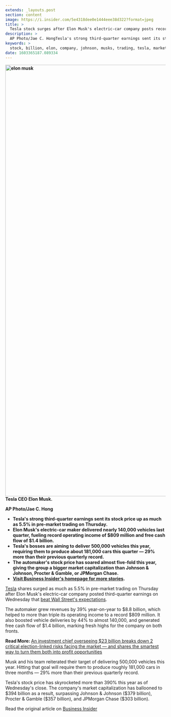 ```yaml
--- 
extends: _layouts.post 
section: content 
image: https://i.insider.com/5e4318dee0e1444eee38d322?format=jpeg 
title: > 
  Tesla stock surges after Elon Musk's electric-car company posts record profits 
description: > 
  AP Photo/Jae C. HongTesla's strong third-quarter earnings sent its stock price up as much as 5.5% in pre-market trading on Thursday.Elon Musk's electric-car maker delivered nearly 140,000 vehicles last quarter, fueling record operating income of $809 million and free cash flow of $1.4 billion.The automaker's stock price has soared almost five-fold this year, giving the group a bigger market capitalization than Johnson & Johnson, Procter & Gamble, or JPMorgan Chase.Tesla's stock price has skyrocketed more than 390% this year as of Wednesday's close.The company's market capitalization has ballooned to $394 billion as a result, surpassing Johnson & Johnson ($379 billion), Procter & Gamble ($357 billion), and JPMorgan Chase ($303 billion). 
keywords: > 
  stock, billion, elon, company, johnson, musks, trading, tesla, market, shares, electriccar, profits, record, surges, price, posts, thirdquarter, vehicles 
date: 1603365187.089334 
--- 
```

<div><p><strong>
	<img alt="elon musk" height="1350" width="2700" charset="" class="img-responsive imported-news-entry-img" src="https://i.insider.com/5e4318dee0e1444eee38d322?format=jpeg">
Tesla CEO Elon Musk.
<p class="copyright">AP Photo/Jae C. Hong</p>

</strong></p><ul><li><strong>Tesla's strong third-quarter earnings sent its stock price up as much as 5.5% in pre-market trading on Thursday.</strong></li><li><strong>Elon Musk's electric-car maker delivered nearly 140,000 vehicles last quarter, fueling record operating income of $809 million and free cash flow of $1.4 billion.</strong></li><li><strong>Tesla's bosses are aiming to deliver 500,000 vehicles this year, requiring them to produce about 181,000 cars this quarter &#8212; 29% more than their previous quarterly record.</strong></li><li><strong>The automaker's stock price has soared almost five-fold this year, giving the group a bigger market capitalization than Johnson &amp; Johnson, Procter &amp; Gamble, or JPMorgan Chase.</strong></li><li><strong><strong><a href="https://www.businessinsider.com/?utm_source=markets&amp;utm_medium=ingest" target="_blank">Visit Business Insider's homepage for more stories</a>.</strong></strong></li></ul><p><a href="https://markets.businessinsider.com/stocks/tsla-stock?utm_source=markets&amp;utm_medium=ingest" target="_blank">Tesla</a> shares surged as much as 5.5% in pre-market trading on Thursday after Elon Musk's electric-car company posted third-quarter earnings on Wednesday that <a href="https://www.businessinsider.com/tesla-earnings-q3-2020-third-quarter-profit-2020-10?r=US&amp;IR=T?utm_source=markets&amp;utm_medium=ingest" target="_blank">beat Wall Street's expectations</a>.</p><p>The automaker grew revenues by 39% year-on-year to $8.8 billion, which helped to more than triple its operating income to a record $809 million. It also boosted vehicle deliveries by 44% to almost 140,000, and generated free cash flow of $1.4 billion, marking fresh highs for the company on both fronts.</p><p><strong>Read More:&#160;</strong><a href="https://www.businessinsider.com/election-investing-strategy-tips-recommendations-risks-dws-cio-david-bianco-2020-10?utm_source=markets&amp;utm_medium=ingest" target="_blank" rel="noopener noreferrer">An investment chief overseeing $23 billion breaks down 2 critical election-linked risks facing the market &#8212; and shares the smartest way to turn them both into profit opportunities</a> &#13;
    </p><p class="htl-ad ">&#13;
    </p>&#13;
&#13;
    <p class="htl-ad ">&#13;
    </p>&#13;
<p>Musk and his team reiterated their target of delivering 500,000 vehicles this year. Hitting that goal will require them to produce roughly 181,000 cars in three months &#8212; 29% more than their previous quarterly record.</p><p>Tesla's stock price has skyrocketed more than 390% this year as of Wednesday's close. The company's market capitalization has ballooned to $394 billion as a result, surpassing Johnson &amp; Johnson ($379 billion), Procter &amp; Gamble ($357 billion), and JPMorgan Chase ($303 billion).</p><a></a><p>Read the original article on <a href="https://www.businessinsider.com/tesla-stock-price-jumps-elon-musk-electric-cars-q3-profit-2020-10" target="_blank">Business Insider</a> </p></div>
